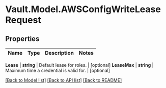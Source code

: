 # Vault.Model.AWSConfigWriteLeaseRequest

## Properties

Name | Type | Description | Notes
------------ | ------------- | ------------- | -------------

**Lease** | **string** | Default lease for roles. | [optional] **LeaseMax** | **string** | Maximum time a credential is valid for. | [optional] 

[[Back to Model list]](../README.md#documentation-for-models) [[Back to API list]](../README.md#documentation-for-api-endpoints) [[Back to README]](../README.md)

